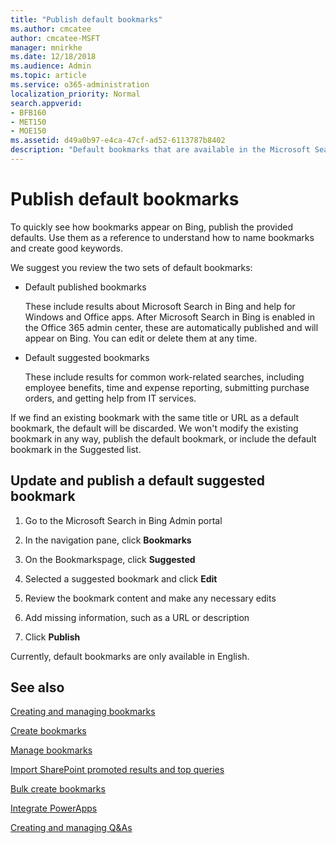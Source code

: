 ```yaml
---
title: "Publish default bookmarks"
ms.author: cmcatee
author: cmcatee-MSFT
manager: mnirkhe
ms.date: 12/18/2018
ms.audience: Admin
ms.topic: article
ms.service: o365-administration
localization_priority: Normal
search.appverid:
- BFB160
- MET150
- MOE150
ms.assetid: d49a0b97-e4ca-47cf-ad52-6113787b8402
description: "Default bookmarks that are available in the Microsoft Search in Bing Admin portal"
---
```


# Publish default bookmarks

To quickly see how bookmarks appear on Bing, publish the provided defaults. Use them as a reference to understand how to name bookmarks and create good keywords.
  
We suggest you review the two sets of default bookmarks:
  
- Default published bookmarks
    
    These include results about Microsoft Search in Bing and help for Windows and Office apps. After Microsoft Search in Bing is enabled in the Office 365 admin center, these are automatically published and will appear on Bing. You can edit or delete them at any time.
    
- Default suggested bookmarks
    
    These include results for common work-related searches, including employee benefits, time and expense reporting, submitting purchase orders, and getting help from IT services.
    
If we find an existing bookmark with the same title or URL as a default bookmark, the default will be discarded. We won't modify the existing bookmark in any way, publish the default bookmark, or include the default bookmark in the Suggested list.
  
## Update and publish a default suggested bookmark

1. Go to the Microsoft Search in Bing Admin portal
    
2. In the navigation pane, click **Bookmarks**
    
3. On the Bookmarkspage, click **Suggested**
    
4. Selected a suggested bookmark and click **Edit**
    
5. Review the bookmark content and make any necessary edits
    
6. Add missing information, such as a URL or description
    
7. Click **Publish**
    
Currently, default bookmarks are only available in English. 
  
## See also

[Creating and managing bookmarks](create-and-manage-bookmarks.md)
  
[Create bookmarks](create-bookmarks.md)
  
[Manage bookmarks](manage-bookmarks.md)
  
[Import SharePoint promoted results and top queries](import-sharepoint-promoted-results-and-top-queries.md)
  
[Bulk create bookmarks](bulk-create-bookmarks.md)
  
[Integrate PowerApps](integrate-powerapps.md)
  
[Creating and managing Q&amp;As](../q-as/create-and-manage-q-as.md)
  


